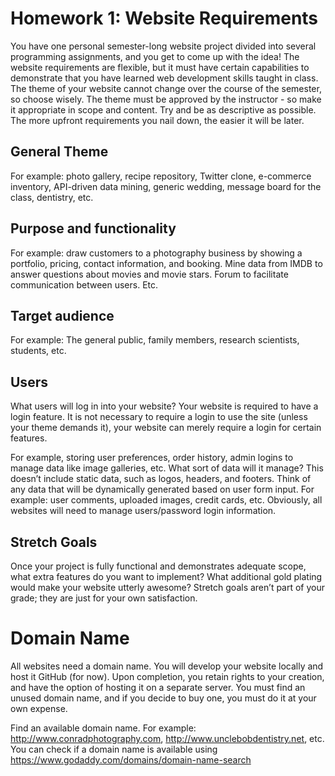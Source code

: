 # Homework 1: Website Requirements

You have one personal semester-long website project divided into several programming assignments, and you get to come up with the idea! The website requirements are flexible, but it must have certain capabilities to demonstrate that you have learned web development skills taught in class. The theme of your website cannot change over the course of the semester, so choose wisely. The theme must be approved by the instructor - so make it appropriate in scope and content. Try and be as descriptive as possible. The more upfront requirements you nail down, the easier it will be later.

## General Theme
For example: photo gallery, recipe repository, Twitter clone, e-commerce inventory, API-driven data mining, generic wedding,
message board for the class, dentistry, etc.

## Purpose and functionality
For example: draw customers to a photography business by showing a portfolio, pricing, contact information, and booking. 
Mine data from IMDB to answer questions about movies and movie stars. Forum to facilitate communication between users. Etc.

## Target audience
For example: The general public, family members, research scientists, students, etc.

## Users
What users will log in into your website? Your website is required to have a login feature. It is not necessary to require
a login to use the site (unless your theme demands it), your website can merely require a login for certain features.

For example, storing user preferences, order history, admin logins to manage data like image galleries, etc.
What sort of data will it manage? This doesn’t include static data, such as logos, headers, and footers. Think of any data 
that will be dynamically generated based on user form input. For example: user comments, uploaded images, credit cards, etc.
Obviously, all websites will need to manage users/password login information.

## Stretch Goals
Once your project is fully functional and demonstrates adequate scope, what extra features do you want to implement? What
additional gold plating would make your website utterly awesome? Stretch goals aren’t part of your grade; they are just for
your own satisfaction.

# Domain Name

All websites need a domain name. You will develop your website locally and host it GitHub (for now). Upon completion, you
retain rights to your creation, and have the option of hosting it on a separate server. You must find an unused domain name,
and if you decide to buy one, you must do it at your own expense.

Find an available domain name. For example: http://www.conradphotography.com, http://www.unclebobdentistry.net, etc.
You can check if a domain name is available using https://www.godaddy.com/domains/domain-name-search
